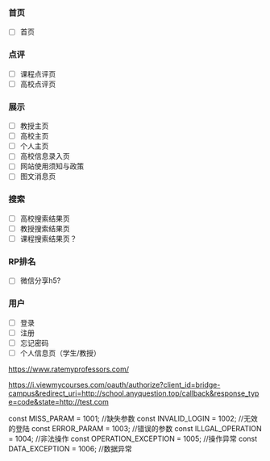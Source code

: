 ### 首页
- [ ] 首页

### 点评
- [ ] 课程点评页
- [ ] 高校点评页

### 展示
- [ ] 教授主页
- [ ] 高校主页
- [ ] 个人主页
- [ ] 高校信息录入页
- [ ] 网站使用须知与政策
- [ ] 图文消息页

### 搜索
- [ ] 高校搜索结果页
- [ ] 教授搜索结果页
- [ ] 课程搜索结果页？

### RP排名
- [ ] 微信分享h5?

### 用户
- [ ] 登录
- [ ] 注册
- [ ] 忘记密码
- [ ] 个人信息页（学生/教授）

https://www.ratemyprofessors.com/

https://i.viewmycourses.com/oauth/authorize?client_id=bridge-campus&redirect_uri=http://school.anyquestion.top/callback&response_type=code&state=http://test.com

const MISS_PARAM = 1001; //缺失参数
const INVALID_LOGIN = 1002; //无效的登陆
const ERROR_PARAM = 1003; //错误的参数
const ILLGAL_OPERATION = 1004; //非法操作
const OPERATION_EXCEPTION = 1005; //操作异常
const DATA_EXCEPTION = 1006; //数据异常